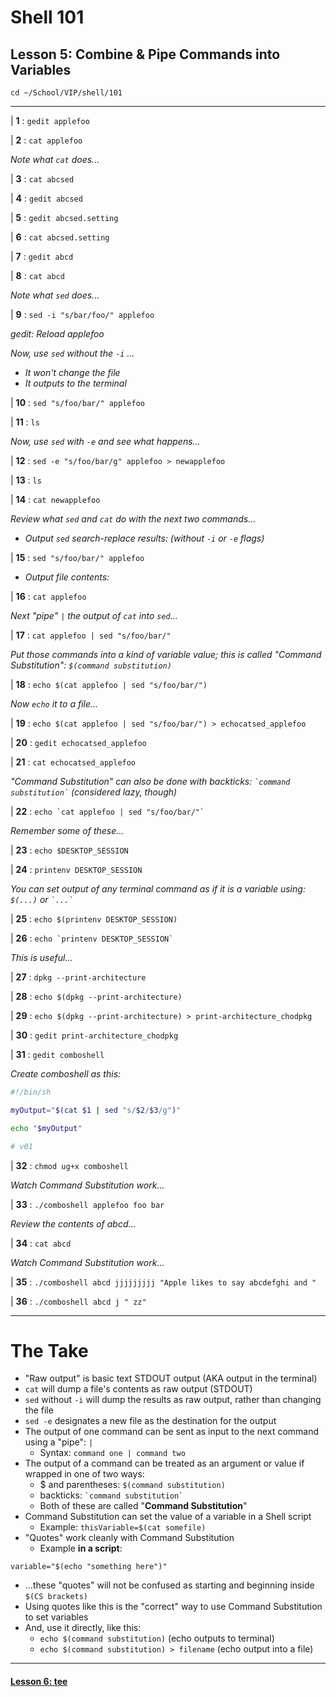 # Shell 101
## Lesson 5: Combine & Pipe Commands into Variables

`cd ~/School/VIP/shell/101`

___

| **1** : `gedit applefoo`

| **2** : `cat applefoo`

*Note what `cat` does...*

| **3** : `cat abcsed`

| **4** : `gedit abcsed`

| **5** : `gedit abcsed.setting`

| **6** : `cat abcsed.setting`

| **7** : `gedit abcd`

| **8** : `cat abcd`

*Note what `sed` does...*

| **9** : `sed -i "s/bar/foo/" applefoo`

*gedit: Reload applefoo*

*Now, use `sed` without the `-i` ...*
  - *It won't change the file*
  - *It outputs to the terminal*

| **10** : `sed "s/foo/bar/" applefoo`

| **11** : `ls`

*Now, use `sed` with `-e` and see what happens...*

| **12** : `sed -e "s/foo/bar/g" applefoo > newapplefoo`

| **13** : `ls`

| **14** : `cat newapplefoo`

*Review what `sed` and `cat` do with the next two commands...*

- *Output `sed` search-replace results: (without `-i` or `-e` flags)*

| **15** : `sed "s/foo/bar/" applefoo`

- *Output file contents:*

| **16** : `cat applefoo`

*Next "pipe" `|` the output of `cat` into `sed`...*

| **17** : `cat applefoo | sed "s/foo/bar/"`

*Put those commands into a kind of variable value; this is called "Command Substitution": `$(command substitution)`*

| **18** : `echo $(cat applefoo | sed "s/foo/bar/")`

*Now `echo` it to a file...*

| **19** : `echo $(cat applefoo | sed "s/foo/bar/") > echocatsed_applefoo`

| **20** : `gedit echocatsed_applefoo`

| **21** : `cat echocatsed_applefoo`

*"Command Substitution" can also be done with backticks: `` `command substitution` `` (considered lazy, though)*

| **22** : `` echo `cat applefoo | sed "s/foo/bar/"` ``

*Remember some of these...*

| **23** : `echo $DESKTOP_SESSION`

| **24** : `printenv DESKTOP_SESSION`

*You can set output of any terminal command as if it is a variable using: `$(...)` or `` `...` ``*

| **25** : `echo $(printenv DESKTOP_SESSION)`

| **26** : `` echo `printenv DESKTOP_SESSION` ``

*This is useful...*

| **27** : `dpkg --print-architecture`

| **28** : `echo $(dpkg --print-architecture)`

| **29** : `echo $(dpkg --print-architecture) > print-architecture_chodpkg`

| **30** : `gedit print-architecture_chodpkg`

| **31** : `gedit comboshell`

*Create comboshell as this:*
```sh
#!/bin/sh

myOutput="$(cat $1 | sed "s/$2/$3/g")"

echo "$myOutput"

# v01
```

| **32** : `chmod ug+x comboshell`

*Watch Command Substitution work...*

| **33** : `./comboshell applefoo foo bar`

*Review the contents of abcd...*

| **34** : `cat abcd`

*Watch Command Substitution work...*

| **35** : `./comboshell abcd jjjjjjjjj "Apple likes to say abcdefghi and "`

| **36** : `./comboshell abcd j " zz"`

___

# The Take

- "Raw output" is basic text STDOUT output (AKA output in the terminal)
- `cat` will dump a file's contents as raw output (STDOUT)
- `sed` without `-i` will dump the results as raw output, rather than changing the file
- `sed -e` designates a new file as the destination for the output
- The output of one command can be sent as input to the next command using a "pipe": `|`
  - Syntax: `command one | command two`
- The output of a command can be treated as an argument or value if wrapped in one of two ways:
  - $ and parentheses: `$(command substitution)`
  - backticks: `` `command substitution` ``
  - Both of these are called "**Command Substitution**"
- Command Substitution can set the value of a variable in a Shell script
  - Example: `thisVariable=$(cat somefile)`
- "Quotes" work cleanly with Command Substitution
  - Example **in a script**:
```shell
variable="$(echo "something here")"
```
  - ...these "quotes" will not be confused as starting and beginning inside `$(CS brackets)`
  - Using quotes like this is the "correct" way to use Command Substitution to set variables
- And, use it directly, like this:
  - `echo $(command substitution)` (echo outputs to terminal)
  - `echo $(command substitution) > filename` (echo output into a file)

___

#### [Lesson 6: tee](https://github.com/inkVerb/vip/blob/master/101-shell/Lesson-06.md)
